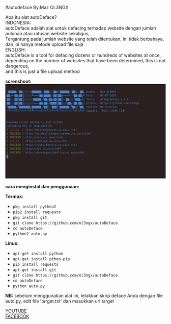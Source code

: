 #autodeface By:Maz OL3NGX

Apa itu alat autoDeface?<br>
INDONESIA:<br>
autoDeface adalah alat untuk defacing terhadap website dengan jumlah puluhan atau ratusan website sekaligus,<br>
Tergantung pada jumlah website yang telah ditentukan, ini tidak berbahaya,<br>
dan ini hanya metode upload file saja<br>
ENGLISH:<br>
autoDeface is a tool for defacing dozens or hundreds of websites at once, <br> 
depending on the number of websites that have been determined, this is not dangerous, <br> 
and this is just a file upload method

**screnshoot:**
![1](https://github.com/ol3ngx/autoDeface/blob/master/auto.jpg)

**cara menginstal dan penggunaan:**

**Termux:**
* `pkg install python2`
* `pip2 install requests`
* `pkg install git`
* `git clone https://github.com/ol3ngx/autoDeface`
* `cd autoDeface`
* `python2 auto.py`

**Linux:**
* `apt-get install python`
* `apt-get install pthon-pip`
* `pip install requests`
* `apt-get install git`
* `git clone https://github.com/ol3ngx/autoDeface`
* `cd autoDeface`
* `python auto.py`

**NB:** sebelum menggunakan alat ini, letakkan skrip deface Anda dengan file auto.py, edit file 'target.txt' dan masukkan url target


[YOUTUBE](https://m.youtube.com/channel/UCVH-YO_pgJnut1rxtBVAcUQ) <br>
[FACEBOOK](https://m.facebook.com/Tutorial-hack-and-crack-535155386868315/)